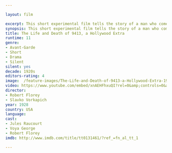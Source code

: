 ```yaml
---

layout: film

excerpt: This short experimental film tells the story of a man who comes to Hollywood to become a star, only to fail and be dehumanized (he is identified by the number 9314 written on his forehead), after which he dies and goes on to Heaven where the number is removed.
synopsis: This short experimental film tells the story of a man who comes to Hollywood to become a star, only to fail and be dehumanized (he is identified by the number 9314 written on his forehead), after which he dies and goes on to Heaven where the number is removed.
title: The Life and Death of 9413, a Hollywood Extra
runtime: 11
genre:
- Avant-Garde 
- Short
- Drama
- Silent
silent: yes
decade: 1920s
editors-rating: 4
image:  /feature-images/The-Life-and-Death-of-9413-a-Hollywood-Extra-1928.jpg
video: https://www.youtube.com/embed/xnAEHFhxuQI?rel=0&amp;controls=0&amp;showinfo=0
director:  
- Robert Florey
- Slavko Vorkapich
year: 1928
country: USA
language: 
cast:
- Jules Raucourt
- Voya George
- Robert Florey 
imdb: http://www.imdb.com/title/tt0131461/?ref_=fn_al_tt_1

--- 
```


